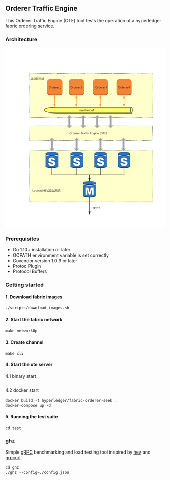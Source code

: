 ## Orderer Traffic Engine
This Orderer Traffic Engine (OTE) tool tests the operation of a
hyperledger fabric ordering service.

### Architecture
![ote](https://github.com/BeDreamCoder/fabric-orderer-benchmark/blob/master/OTE.jpg)

### Prerequisites
- Go 1.10+ installation or later
- GOPATH environment variable is set correctly
- Govendor version 1.0.9 or later
- Protoc Plugin
- Protocol Buffers

### Getting started
#### 1. Download fabric images
```
./scripts/download_images.sh
```
#### 2. Start the fabric network
```
make networkUp
```
#### 3. Create channel
```
make cli
```
#### 4. Start the ote server
4.1 binary start 
```

```
4.2 docker start
```
docker build -t hyperledger/fabric-orderer-seek .
docker-compose up -d
```

#### 5. Running the test suite
```
cd test
```

### ghz 
Simple [gRPC](http://grpc.io/) benchmarking and load testing tool inspired by [hey](https://github.com/rakyll/hey/) and [grpcurl](https://github.com/fullstorydev/grpcurl).

```
cd ghz
./ghz --config=./config.json 
```
